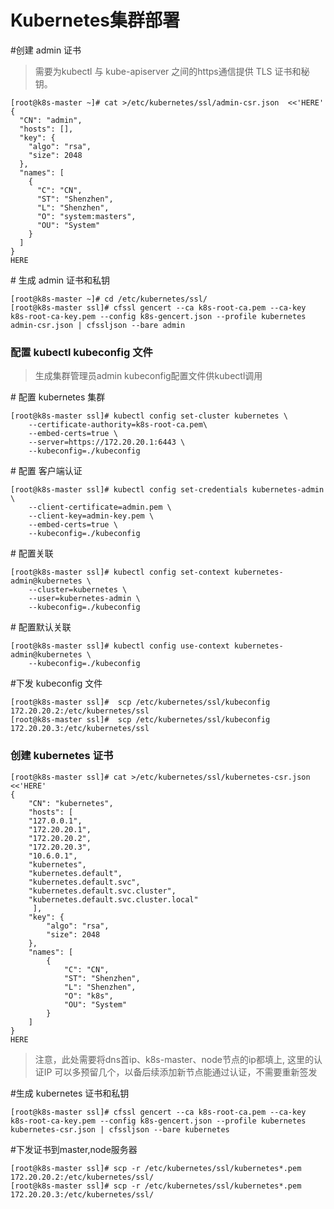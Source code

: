 # Kubernetes集群部署

\#创建 admin 证书

> 需要为kubectl 与 kube-apiserver 之间的https通信提供 TLS 证书和秘钥。

```
[root@k8s-master ~]# cat >/etc/kubernetes/ssl/admin-csr.json  <<'HERE'
{
  "CN": "admin",
  "hosts": [],
  "key": {
    "algo": "rsa",
    "size": 2048
  },
  "names": [
    {
      "C": "CN",
      "ST": "Shenzhen",
      "L": "Shenzhen",
      "O": "system:masters",
      "OU": "System"
    }
  ]
}
HERE
```

\# 生成 admin 证书和私钥

```
[root@k8s-master ~]# cd /etc/kubernetes/ssl/
[root@k8s-master ssl]# cfssl gencert --ca k8s-root-ca.pem --ca-key k8s-root-ca-key.pem --config k8s-gencert.json --profile kubernetes admin-csr.json | cfssljson --bare admin
```

### 配置 kubectl kubeconfig 文件

> 生成集群管理员admin kubeconfig配置文件供kubectl调用

\# 配置 kubernetes 集群

```
[root@k8s-master ssl]# kubectl config set-cluster kubernetes \
    --certificate-authority=k8s-root-ca.pem\
    --embed-certs=true \
    --server=https://172.20.20.1:6443 \
    --kubeconfig=./kubeconfig
```

\# 配置 客户端认证

```
[root@k8s-master ssl]# kubectl config set-credentials kubernetes-admin \
    --client-certificate=admin.pem \
    --client-key=admin-key.pem \
    --embed-certs=true \
    --kubeconfig=./kubeconfig
```

\# 配置关联

```
[root@k8s-master ssl]# kubectl config set-context kubernetes-admin@kubernetes \
    --cluster=kubernetes \
    --user=kubernetes-admin \
    --kubeconfig=./kubeconfig
```

\# 配置默认关联

```
[root@k8s-master ssl]# kubectl config use-context kubernetes-admin@kubernetes \
    --kubeconfig=./kubeconfig
```

\#下发 kubeconfig 文件

```
[root@k8s-master ssl]#  scp /etc/kubernetes/ssl/kubeconfig 172.20.20.2:/etc/kubernetes/ssl
[root@k8s-master ssl]#  scp /etc/kubernetes/ssl/kubeconfig 172.20.20.3:/etc/kubernetes/ssl
```

### 创建 kubernetes 证书

```
[root@k8s-master ssl]# cat >/etc/kubernetes/ssl/kubernetes-csr.json  <<'HERE'
{
    "CN": "kubernetes",
    "hosts": [
    "127.0.0.1",
    "172.20.20.1",
    "172.20.20.2",
    "172.20.20.3",
    "10.6.0.1",
    "kubernetes",
    "kubernetes.default",
    "kubernetes.default.svc",
    "kubernetes.default.svc.cluster",
    "kubernetes.default.svc.cluster.local"
     ],
    "key": {
        "algo": "rsa",
        "size": 2048
    },
    "names": [
        {
            "C": "CN",
            "ST": "Shenzhen",
            "L": "Shenzhen",
            "O": "k8s",
            "OU": "System"
        }
    ]
}
HERE
```

> 注意，此处需要将dns首ip、k8s-master、node节点的ip都填上, 这里的认证IP 可以多预留几个，以备后续添加新节点能通过认证，不需要重新签发

\#生成 kubernetes 证书和私钥

```
[root@k8s-master ssl]# cfssl gencert --ca k8s-root-ca.pem --ca-key k8s-root-ca-key.pem --config k8s-gencert.json --profile kubernetes kubernetes-csr.json | cfssljson --bare kubernetes
```

\#下发证书到master,node服务器

```
[root@k8s-master ssl]# scp -r /etc/kubernetes/ssl/kubernetes*.pem 172.20.20.2:/etc/kubernetes/ssl/
[root@k8s-master ssl]# scp -r /etc/kubernetes/ssl/kubernetes*.pem 172.20.20.3:/etc/kubernetes/ssl/
```



